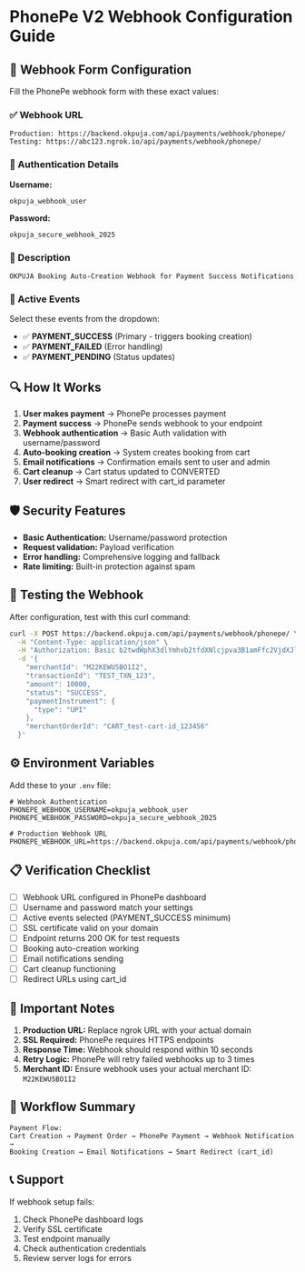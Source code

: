 # PhonePe V2 Webhook Configuration Guide

## 🔧 Webhook Form Configuration

Fill the PhonePe webhook form with these exact values:

### ✅ Webhook URL
```
Production: https://backend.okpuja.com/api/payments/webhook/phonepe/
Testing: https://abc123.ngrok.io/api/payments/webhook/phonepe/
```

### 🔐 Authentication Details

**Username:**
```
okpuja_webhook_user
```

**Password:**
```
okpuja_secure_webhook_2025
```

### 📝 Description
```
OKPUJA Booking Auto-Creation Webhook for Payment Success Notifications
```

### 🎯 Active Events
Select these events from the dropdown:
- ✅ **PAYMENT_SUCCESS** (Primary - triggers booking creation)
- ✅ **PAYMENT_FAILED** (Error handling)
- ✅ **PAYMENT_PENDING** (Status updates)

## 🔍 How It Works

1. **User makes payment** → PhonePe processes payment
2. **Payment success** → PhonePe sends webhook to your endpoint
3. **Webhook authentication** → Basic Auth validation with username/password
4. **Auto-booking creation** → System creates booking from cart
5. **Email notifications** → Confirmation emails sent to user and admin
6. **Cart cleanup** → Cart status updated to CONVERTED
7. **User redirect** → Smart redirect with cart_id parameter

## 🛡️ Security Features

- **Basic Authentication:** Username/password protection
- **Request validation:** Payload verification
- **Error handling:** Comprehensive logging and fallback
- **Rate limiting:** Built-in protection against spam

## 🧪 Testing the Webhook

After configuration, test with this curl command:

```bash
curl -X POST https://backend.okpuja.com/api/payments/webhook/phonepe/ \
  -H "Content-Type: application/json" \
  -H "Authorization: Basic b2twdWphX3dlYmhvb2tfdXNlcjpva3B1amFfc2VjdXJlX3dlYmhvb2tfMjAyNQ==" \
  -d '{
    "merchantId": "M22KEWU5BO1I2",
    "transactionId": "TEST_TXN_123",
    "amount": 10000,
    "status": "SUCCESS",
    "paymentInstrument": {
      "type": "UPI"
    },
    "merchantOrderId": "CART_test-cart-id_123456"
  }'
```

## ⚙️ Environment Variables

Add these to your `.env` file:

```env
# Webhook Authentication
PHONEPE_WEBHOOK_USERNAME=okpuja_webhook_user
PHONEPE_WEBHOOK_PASSWORD=okpuja_secure_webhook_2025

# Production Webhook URL
PHONEPE_WEBHOOK_URL=https://backend.okpuja.com/api/payments/webhook/phonepe/
```

## 📋 Verification Checklist

- [ ] Webhook URL configured in PhonePe dashboard
- [ ] Username and password match your settings
- [ ] Active events selected (PAYMENT_SUCCESS minimum)
- [ ] SSL certificate valid on your domain
- [ ] Endpoint returns 200 OK for test requests
- [ ] Booking auto-creation working
- [ ] Email notifications sending
- [ ] Cart cleanup functioning
- [ ] Redirect URLs using cart_id

## 🚨 Important Notes

1. **Production URL:** Replace ngrok URL with your actual domain
2. **SSL Required:** PhonePe requires HTTPS endpoints
3. **Response Time:** Webhook should respond within 10 seconds
4. **Retry Logic:** PhonePe will retry failed webhooks up to 3 times
5. **Merchant ID:** Ensure webhook uses your actual merchant ID: `M22KEWU5BO1I2`

## 🔄 Workflow Summary

```
Payment Flow:
Cart Creation → Payment Order → PhonePe Payment → Webhook Notification → 
Booking Creation → Email Notifications → Smart Redirect (cart_id)
```

## 📞 Support

If webhook setup fails:
1. Check PhonePe dashboard logs
2. Verify SSL certificate
3. Test endpoint manually
4. Check authentication credentials
5. Review server logs for errors
